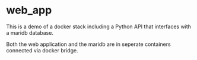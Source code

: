 # web_app
This is a demo of a docker stack including a Python API that interfaces with a maridb database.

Both the web application and the maridb are in seperate containers connected via docker bridge.